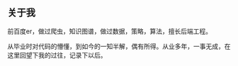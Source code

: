## 关于我

前百度er，做过爬虫，知识图谱，做过数据，策略，算法，擅长后端工程。  

从毕业时对代码的懵懂，到如今的一知半解，偶有所得。从业多年，一事无成，在这里回望下我的过往，记录下以后。


